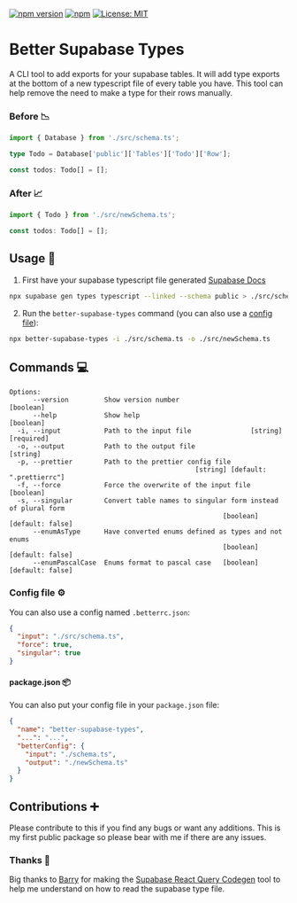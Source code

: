 [![npm version](https://img.shields.io/npm/v/better-supabase-types.svg?style=for-the-badge)](https://www.npmjs.com/package/better-supabase-types) [![npm](https://img.shields.io/npm/dt/better-supabase-types.svg?style=for-the-badge)](https://www.npmjs.com/package/better-supabase-types) [![License: MIT](https://img.shields.io/badge/License-MIT-green.svg?style=for-the-badge)](https://opensource.org/licenses/MIT)

# Better Supabase Types

A CLI tool to add exports for your supabase tables. It will add type exports at the bottom of a new typescript file of every table you have. This tool can help remove the need to make a type for their rows manually.

### Before 📉

```ts
import { Database } from './src/schema.ts';

type Todo = Database['public']['Tables']['Todo']['Row'];

const todos: Todo[] = [];
```

### After 📈

```ts
import { Todo } from './src/newSchema.ts';

const todos: Todo[] = [];
```

## Usage 🔨

1. First have your supabase typescript file generated [Supabase Docs](https://supabase.com/docs/reference/javascript/typescript-support)

```bash
npx supabase gen types typescript --linked --schema public > ./src/schema.ts
```

2. Run the `better-supabase-types` command (you can also use a [config file](#config-file-⚙)):

```bash
npx better-supabase-types -i ./src/schema.ts -o ./src/newSchema.ts
```

## Commands 💻

```
Options:
      --version         Show version number                            [boolean]
      --help            Show help                                      [boolean]
  -i, --input           Path to the input file               [string] [required]
  -o, --output          Path to the output file                         [string]
  -p, --prettier        Path to the prettier config file
                                               [string] [default: ".prettierrc"]
  -f, --force           Force the overwrite of the input file          [boolean]
  -s, --singular        Convert table names to singular form instead of plural form
                                                      [boolean] [default: false]
      --enumAsType      Have converted enums defined as types and not enums
                                                      [boolean] [default: false]
      --enumPascalCase  Enums format to pascal case   [boolean] [default: false]
```

### Config file ⚙

You can also use a config named `.betterrc.json`:

```json
{
  "input": "./src/schema.ts",
  "force": true,
  "singular": true
}
```

#### package.json 📦

You can also put your config file in your `package.json` file:

```json
{
  "name": "better-supabase-types",
  "...": "...",
  "betterConfig": {
    "input": "./schema.ts",
    "output": "./newSchema.ts"
  }
}
```

## Contributions ➕

Please contribute to this if you find any bugs or want any additions. This is my first public package so please bear with me if there are any issues.

### Thanks 🙏

Big thanks to [Barry](https://github.com/barrymichaeldoyle) for making the [Supabase React Query Codegen](https://github.com/barrymichaeldoyle/supabase-react-query-codegen) tool to help me understand on how to read the supabase type file.
